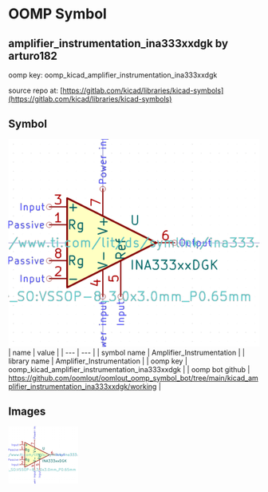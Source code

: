 # OOMP Symbol  
## amplifier_instrumentation_ina333xxdgk  by arturo182  
  
oomp key: oomp_kicad_amplifier_instrumentation_ina333xxdgk  
  
source repo at: [https://gitlab.com/kicad/libraries/kicad-symbols](https://gitlab.com/kicad/libraries/kicad-symbols)  
## Symbol  
  
[![working.png](working_600.png)](working.png)  
| name | value | 
| --- | --- | 
| symbol name | Amplifier_Instrumentation | 
| library name | Amplifier_Instrumentation | 
| oomp key | oomp_kicad_amplifier_instrumentation_ina333xxdgk | 
| oomp bot github | https://github.com/oomlout/oomlout_oomp_symbol_bot/tree/main/kicad_amplifier_instrumentation_ina333xxdgk/working | 
## Images  
  
[![working.png](working_140.png)](working.png)  
